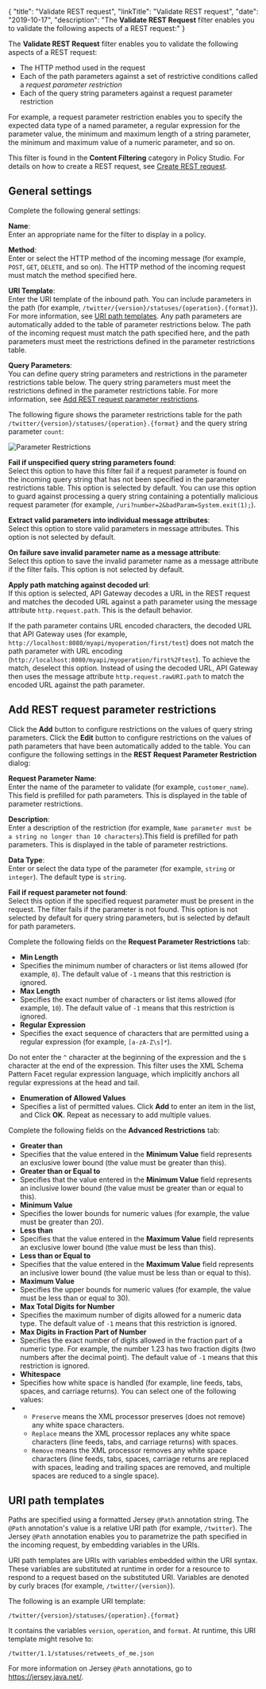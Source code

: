 {
"title": "Validate REST request",
"linkTitle": "Validate REST request",
"date": "2019-10-17",
"description": "The **Validate REST Request** filter enables you to validate the following aspects of a REST request:"
}
﻿

The **Validate REST Request** filter enables you to validate the following aspects of a REST request:

-   The HTTP method used in the request
-   Each of the path parameters against a set of restrictive conditions called a *request parameter restriction*
-   Each of the query string parameters against a request parameter restriction

For example, a request parameter restriction enables you to specify the expected data type of a named parameter, a regular expression for the parameter value, the minimum and maximum length of a string parameter, the minimum and maximum value of a numeric parameter, and so on.

This filter is found in the **Content Filtering** category in Policy Studio. For details on how to create a REST request, see [Create REST request](conversion_create_rest_request.htm).

General settings
----------------

Complete the following general settings:

**Name**:\
Enter an appropriate name for the filter to display in a policy.

**Method**:\
Enter or select the HTTP method of the incoming message (for example, `POST`, `GET`, `DELETE`, and so on). The HTTP method of the incoming request must match the method specified here.

**URI Template**:\
Enter the URI template of the inbound path. You can include parameters in the path (for example, `/twitter/{version}/statuses/{operation}.{format}`). For more information, see [URI path templates](#URI). Any path parameters are automatically added to the table of parameter restrictions below. The path of the incoming request must match the path specified here, and the path parameters must meet the restrictions defined in the parameter restrictions table.

**Query Parameters**:\
You can define query string parameters and restrictions in the parameter restrictions table below. The query string parameters must meet the restrictions defined in the parameter restrictions table. For more information, see [Add REST request parameter restrictions](#Adding).

The following figure shows the parameter restrictions table for the path `/twitter/{version}/statuses/{operation}.{format}`
and the query string parameter `count`:

![Parameter Restrictions](/Images/docbook/images/content/param_restrictions.png)

**Fail if unspecified query string parameters found**:\
Select this option to have this filter fail if a request parameter is found on the incoming query string that has not been specified in the parameter restrictions table. This option is selected by default. You can use this option to guard against processing a query string containing a potentially malicious request parameter (for example, `/uri?number=2&badParam=System.exit(1);`).

**Extract valid parameters into individual message attributes**:\
Select this option to store valid parameters in message attributes. This option is not selected by default.

**On failure save invalid parameter name as a message attribute**:\
Select this option to save the invalid parameter name as a message attribute if the filter fails. This option is not selected by default.

**Apply path matching against decoded url**:\
If this option is selected, API Gateway decodes a URL in the REST request and matches the decoded URL against a path parameter using the message attribute `http.request.path`. This is the default behavior.

If the path parameter contains URL encoded characters, the decoded URL that API Gateway uses (for example, `http://localhost:8080/myapi/myoperation/first/test`) does not match the path parameter with URL encoding (`http://localhost:8080/myapi/myoperation/first%2Ftest`). To achieve the match, deselect this option. Instead of using the decoded URL, API Gateway then uses the message attribute `http.request.rawURI.path` to match the encoded URL against the path parameter.

Add REST request parameter restrictions
---------------------------------------

Click the **Add** button to configure restrictions on the values of query string parameters. Click the **Edit**
button to configure restrictions on the values of path parameters that have been automatically added to the table. You can configure the following settings in the **REST Request Parameter Restriction** dialog:

**Request Parameter Name**:\
Enter the name of the parameter to validate (for example, `customer_name`). This field is prefilled for path parameters. This is displayed in the table of parameter restrictions.

**Description**:\
Enter a description of the restriction (for example, `Name parameter must be a string no longer than 10 characters`).This field is prefilled for path parameters. This is displayed in the table of parameter restrictions.

**Data Type**:\
Enter or select the data type of the parameter (for example, `string` or `integer`). The default type is `string`.

**Fail if request parameter not found**:\
Select this option if the specified request parameter must be present in the request. The filter fails if the parameter is not found. This option is not selected by default for query string parameters, but is selected by default for path parameters.

Complete the following fields on the **Request Parameter Restrictions** tab:

-   **Min Length**
-   Specifies the minimum number of characters or list items allowed (for example, `0`). The default value of `-1` means that this restriction is ignored.
-   **Max Length**
-   Specifies the exact number of characters or list items allowed (for example, `10`). The default value of `-1` means that this restriction is ignored.
-   **Regular Expression**
-   Specifies the exact sequence of characters that are permitted using a regular expression (for example, `[a-zA-Z\s]*`).

Do not enter the `^` character at the beginning of the expression and the `$` character at the end of the expression. This filter uses the XML Schema Pattern Facet regular expression language, which implicitly anchors all regular expressions at the head and tail.

-   **Enumeration of Allowed Values**
-   Specifies a list of permitted values. Click **Add** to enter an item in the list, and Click **OK**. Repeat as necessary to add multiple values.

Complete the following fields on the **Advanced Restrictions** tab:

-   **Greater than**
-   Specifies that the value entered in the **Minimum Value** field represents an exclusive lower bound (the value must be greater than this).
-   **Greater than or Equal to**
-   Specifies that the value entered in the **Minimum Value** field represents an inclusive lower bound (the value must be greater than or equal to this).
-   **Minimum Value**
-   Specifies the lower bounds for numeric values (for example, the value must be greater than 20).
-   **Less than**
-   Specifies that the value entered in the **Maximum Value**
    field represents an exclusive lower bound (the value must be less than this).
-   **Less than or Equal to**
-   Specifies that the value entered in the **Maximum Value** field represents an inclusive lower bound (the value must be less than or equal to this).
-   **Maximum Value**
-   Specifies the upper bounds for numeric values (for example, the value must be less than or equal to 30).
-   **Max Total Digits for Number**
-   Specifies the maximum number of digits allowed for a numeric data type. The default value of `-1` means that this restriction is ignored.
-   **Max Digits in Fraction Part of Number**
-   Specifies the exact number of digits allowed in the fraction part of a numeric type. For example, the number 1.23 has two fraction digits (two numbers after the decimal point). The default value of `-1` means that this restriction is ignored.
-   **Whitespace**
-   Specifies how white space is handled (for example, line feeds, tabs, spaces, and carriage returns). You can select one of the following values:
-   -   `Preserve` means the XML processor preserves (does not remove) any white space characters.
    -   `Replace` means the XML processor replaces any white space characters (line feeds, tabs, and carriage returns) with spaces.
    -   `Remove` means the XML processor removes any white space characters (line feeds, tabs, spaces, carriage returns are replaced with spaces, leading and trailing spaces are removed, and multiple spaces are reduced to a single space).

URI path templates
------------------

Paths are specified using a formatted Jersey `@Path` annotation string. The `@Path` annotation's value is a relative URI path (for example, `/twitter`). The Jersey `@Path` annotation enables you to parametrize the path specified in the incoming request, by embedding variables in the URIs.

URI path templates are URIs with variables embedded within the URI syntax. These variables are substituted at runtime in order for a resource to respond to a request based on the substituted URI. Variables are denoted by curly braces (for example, `/twitter/{version}`).

The following is an example URI template:

    /twitter/{version}/statuses/{operation}.{format}

It contains the variables `version`, `operation`, and `format`. At runtime, this URI template might resolve to:

    /twitter/1.1/statuses/retweets_of_me.json

For more information on Jersey `@Path` annotations, go to <https://jersey.java.net/>.
